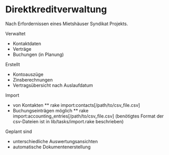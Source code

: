 Direktkreditverwaltung
======================

Nach Erfordernissen eines Mietshäuser Syndikat Projekts.

Verwaltet
* Kontaktdaten
* Verträge
* Buchungen (in Planung)

Erstellt
* Kontoauszüge
* Zinsberechnungen
* Vertragsübersicht nach Auslaufdatum

Import
* von Kontakten 
** rake import:contacts[/path/to/csv_file.csv]
* Buchungseinträgen möglich
** rake import:accounting_entries[/path/to/csv_file.csv]
(benötigtes Format der csv-Dateien ist in lib/tasks/import.rake beschrieben)

Geplant sind 
* unterschiedliche Auswertungsansichten
* automatische Dokumentenerstellung

